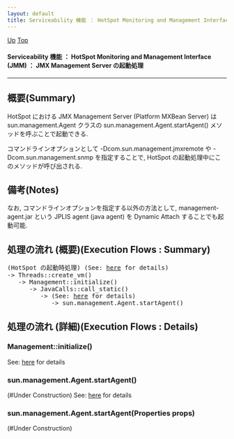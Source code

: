 ```yaml
---
layout: default
title: Serviceability 機能 ： HotSpot Monitoring and Management Interface (JMM) ： JMX Management Server の起動処理
---
```

[Up](noGZ5mfSen.html) [Top](../index.html)

#### Serviceability 機能 ： HotSpot Monitoring and Management Interface (JMM) ： JMX Management Server の起動処理

--- 
## 概要(Summary)
HotSpot における JMX Management Server (Platform MXBean Server) は
sun.management.Agent クラスの
sun.management.Agent.startAgent() メソッドを呼ぶことで起動できる.

コマンドラインオプションとして -Dcom.sun.management.jmxremote や 
-Dcom.sun.management.snmp を指定することで, 
HotSpot の起動処理中にこのメソッドが呼び出される.

## 備考(Notes)
なお, コマンドラインオプションを指定する以外の方法として, 
management-agent.jar という JPLIS agent (java agent) を Dynamic Attach することでも起動可能.

## 処理の流れ (概要)(Execution Flows : Summary)
<div class="flow-abst"><pre>
(HotSpot の起動時処理) (See: <a href="no2114J7x.html">here</a> for details)
-&gt; Threads::create_vm()
   -&gt; Management::initialize()
      -&gt; JavaCalls::call_static()
         -&gt; (See: <a href="no3059iJu.html">here</a> for details)
            -&gt; sun.management.Agent.startAgent()
</pre></div>


## 処理の流れ (詳細)(Execution Flows : Details)
### Management::initialize()
See: [here](no2114VZN.html) for details
### sun.management.Agent.startAgent()
(#Under Construction)
See: [here](no17766GRw.html) for details
### sun.management.Agent.startAgent(Properties props)
(#Under Construction)







